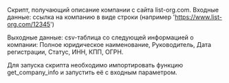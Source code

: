 Скрипт, получающий описание компании с сайта list-org.com.
Входные данные:
ссылка на компанию в виде строки (например 'https://www.list-org.com/12345')

Выходные данные: csv-таблица со следующей информацией о компании:
Полное юридическое наименование, Руководитель, Дата регистрации, Статус, ИНН, КПП, ОГРН.

Для запуска скрипта необходимо импортировать функцию get_company_info и запустить её с входным параметром.
